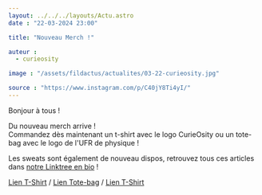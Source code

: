 ```yaml
---
layout: ../../../layouts/Actu.astro
date : "22-03-2024 23:00"

title: "Nouveau Merch !"

auteur :
  - curieosity

image : "/assets/fildactus/actualites/03-22-curieosity.jpg"

source : "https://www.instagram.com/p/C40jY8Ti4yI/"
---
```


Bonjour à tous !

Du nouveau merch arrive !  
Commandez dès maintenant un t-shirt avec le logo CurieOsity ou un tote-bag avec le logo de l'UFR de physique !

Les sweats sont également de nouveau dispos, retrouvez tous ces articles dans [notre Linktree en bio](https://linktr.ee/curieosity) !

[Lien T-Shirt](https://www.helloasso.com/associations/curieosity/boutiques/t-shirt-ufr-de-physique) / [Lien Tote-bag](https://www.helloasso.com/associations/curieosity/boutiques/tote-bag-ufr-de-physique-2) / [Lien T-Shirt](https://www.helloasso.com/associations/curieosity/boutiques/t-shirt-ufr-de-physique)